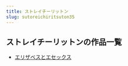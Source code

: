 ```yaml
---
title: ストレイチーリットン
slug: sutoreichiritsuton35
---
```


## ストレイチーリットンの作品一覧

- [エリザベスとエセックス](erizabesutoesetsukusu19)
